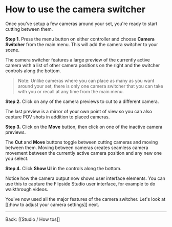# How to use the camera switcher

Once you've setup a few cameras around your set, you're ready to start cutting between them.

**Step 1.** Press the menu button on either controller and choose **Camera Switcher** from the main menu. This will add the camera switcher to your scene.

The camera switcher features a large preview of the currently active camera with a list of other camera positions on the right and the switcher controls along the bottom.

> Note: Unlike cameras where you can place as many as you want around your set, there is only one camera switcher that you can take with you or recall at any time from the main menu.

**Step 2.** Click on any of the camera previews to cut to a different camera.

The last preview is a mirror of your own point of view so you can also capture POV shots in addition to placed cameras.

**Step 3.** Click on the **Move** button, then click on one of the inactive camera previews.

The **Cut** and **Move** buttons toggle between cutting cameras and moving between them. Moving between cameras creates seamless camera movement between the currently active camera position and any new one you select.

**Step 4.** Click **Show UI** in the controls along the bottom.

Notice how the camera output now shows user interface elements. You can use this to capture the Flipside Studio user interface, for example to do walkthrough videos.

You've now used all the major features of the camera switcher. Let's look at [[:how to adjust your camera settings]] next.

---

Back: [[Studio / How tos]]
